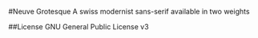 #Neuve Grotesque
A swiss modernist sans-serif available in two weights

##License
GNU General Public License v3